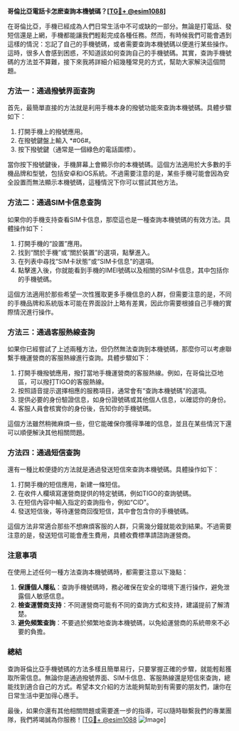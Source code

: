 **哥倫比亞電話卡怎麽查詢本機號碼？[[TG💪+ @esim1088](https://t.me/s/esim1088)]**

在哥倫比亞，手機已經成為人們日常生活中不可或缺的一部分。無論是打電話、發短信還是上網，手機都能讓我們輕鬆完成各種任務。然而，有時候我們可能會遇到這樣的情況：忘記了自己的手機號碼，或者需要查詢本機號碼以便進行某些操作。這時，很多人會感到困惑，不知道該如何查詢自己的手機號碼。其實，查詢手機號碼的方法並不算難，接下來我將詳細介紹幾種常見的方式，幫助大家解決這個問題。

### 方法一：通過撥號界面查詢

首先，最簡單直接的方法就是利用手機本身的撥號功能來查詢本機號碼。具體步驟如下：

1. 打開手機上的撥號應用。
2. 在撥號鍵盤上輸入 *#06#。
3. 按下撥號鍵（通常是一個綠色的電話圖標）。

當你按下撥號鍵後，手機屏幕上會顯示你的本機號碼。這個方法適用於大多數的手機品牌和型號，包括安卓和iOS系統。不過需要注意的是，某些手機可能會因為安全設置而無法顯示本機號碼，這種情況下你可以嘗試其他方法。

### 方法二：通過SIM卡信息查詢

如果你的手機支持查看SIM卡信息，那麼這也是一種查詢本機號碼的有效方法。具體操作如下：

1. 打開手機的“設置”應用。
2. 找到“關於手機”或“關於裝置”的選項，點擊進入。
3. 在列表中尋找“SIM卡狀態”或“SIM卡信息”的選項。
4. 點擊進入後，你就能看到手機的IMEI號碼以及相關的SIM卡信息，其中包括你的手機號碼。

這個方法適用於那些希望一次性獲取更多手機信息的人群，但需要注意的是，不同的手機品牌和系統版本可能在界面設計上略有差異，因此你需要根據自己手機的實際情況進行操作。

### 方法三：通過客服熱線查詢

如果你已經嘗試了上述兩種方法，但仍然無法查詢到本機號碼，那麼你可以考慮聯繫手機運營商的客服熱線進行查詢。具體步驟如下：

1. 打開手機撥號應用，撥打當地手機運營商的客服熱線。例如，在哥倫比亞地區，可以撥打TIGO的客服熱線。
2. 按照語音提示選擇相應的服務項目，通常會有“查詢本機號碼”的選項。
3. 提供必要的身份驗證信息，如身份證號碼或其他個人信息，以確認你的身份。
4. 客服人員會核實你的身份後，告知你的手機號碼。

這個方法雖然稍微麻煩一些，但它能確保你獲得準確的信息，並且在某些情況下還可以順便解決其他相關問題。

### 方法四：通過短信查詢

還有一種比較便捷的方法就是通過發送短信來查詢本機號碼。具體操作如下：

1. 打開手機的短信應用，新建一條短信。
2. 在收件人欄填寫運營商提供的特定號碼，例如TIGO的查詢號碼。
3. 在短信內容中輸入指定的查詢指令，例如“CID”。
4. 發送短信後，等待運營商回復短信，其中會包含你的手機號碼。

這個方法非常適合那些不想麻煩客服的人群，只需幾分鐘就能收到結果。不過需要注意的是，發送短信可能會產生費用，具體收費標準請諮詢運營商。

### 注意事項

在使用上述任何一種方法查詢本機號碼時，都需要注意以下幾點：

1. **保護個人隱私**：查詢手機號碼時，務必確保在安全的環境下進行操作，避免泄露個人敏感信息。
2. **檢查運營商支持**：不同運營商可能有不同的查詢方式和支持，建議提前了解清楚。
3. **避免頻繁查詢**：不要過於頻繁地查詢本機號碼，以免給運營商的系統帶來不必要的負擔。

### 總結

查詢哥倫比亞手機號碼的方法多樣且簡單易行，只要掌握正確的步驟，就能輕鬆獲取所需信息。無論你是通過撥號界面、SIM卡信息、客服熱線還是短信來查詢，總能找到適合自己的方式。希望本文介紹的方法能夠幫助到有需要的朋友們，讓你在日常生活中更加得心應手。

最後，如果你還有其他相關問題或需要進一步的指導，可以隨時聯繫我們的專業團隊，我們將竭誠為你服務！[[TG💪+ @esim1088](https://t.me/s/esim1088) ![Image](https://i.postimg.cc/4NQfJmqS/Snipaste-2025-05-13-00-14-12.png)]